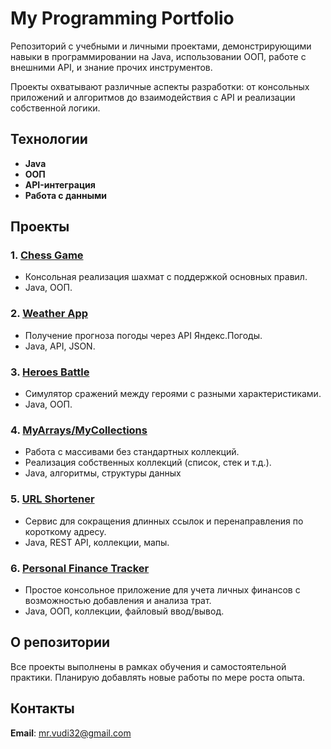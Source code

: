 # My Programming Portfolio

Репозиторий с учебными и личными проектами, демонстрирующими навыки в программировании на Java, использовании ООП, работе с внешними API, и знание прочих инструментов.

Проекты охватывают различные аспекты разработки: от консольных приложений и алгоритмов до взаимодействия с API и реализации собственной логики.

## Технологии

- **Java**
- **ООП**
- **API-интеграция**
- **Работа с данными**

## Проекты

### 1. **[Chess Game](https://github.com/Jezza010/ChessGame)**
   - Консольная реализация шахмат с поддержкой основных правил.
   - Java, ООП.

### 2. **[Weather App](https://github.com/Jezza010/WeatherApp)**
   - Получение прогноза погоды через API Яндекс.Погоды.
   - Java, API, JSON.

### 3. **[Heroes Battle](https://github.com/Jezza010/AlExam)**
   - Симулятор сражений между героями с разными характеристиками.
   - Java, ООП.

### 4. **[MyArrays/MyCollections](https://github.com/Jezza010/AlgHW)**
   - Работа с массивами без стандартных коллекций.
   - Реализация собственных коллекций (список, стек и т.д.).
   - Java, алгоритмы, структуры данных

### 5. **[URL Shortener](https://github.com/Jezza010/JavaExam)**
   - Сервис для сокращения длинных ссылок и перенаправления по короткому адресу.
   - Java, REST API, коллекции, мапы.

### 6. **[Personal Finance Tracker](https://github.com/Jezza010/OOP_Exam)**
   - Простое консольное приложение для учета личных финансов с возможностью добавления и анализа трат.
   - Java, ООП, коллекции, файловый ввод/вывод.

## О репозитории

Все проекты выполнены в рамках обучения и самостоятельной практики. Планирую добавлять новые работы по мере роста опыта.

## Контакты
**Email**: mr.vudi32@gmail.com
